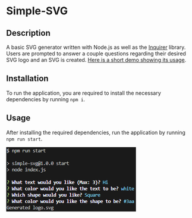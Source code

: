 # Simple-SVG

## Description

A basic SVG generator written with Node.js as well as the [Inquirer](https://github.com/SBoudrias/Inquirer.js) library.
Users are prompted to answer a couple questions regarding their desired SVG logo and an SVG is created. [Here is a short demo showing its usage](https://drive.google.com/file/d/1KTj51IsuvYbj9zW0W9-_1xNXu6zoafan/view).

## Installation

To run the application, you are required to install the necessary dependencies by running `npm i`.

## Usage

After installing the required dependencies, run the application by running `npm run start`.

![Screenshot of usage](/github/sample.png)

